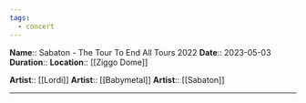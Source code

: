 ```yaml
---
tags:
  - concert
---
```

**Name**::  Sabaton - The Tour To End All Tours 2022
**Date**:: 2023-05-03
**Duration**::
**Location**:: [[Ziggo Dome]]

**Artist**:: [[Lordi]]
**Artist**:: [[Babymetal]]
**Artist**:: [[Sabaton]]

---